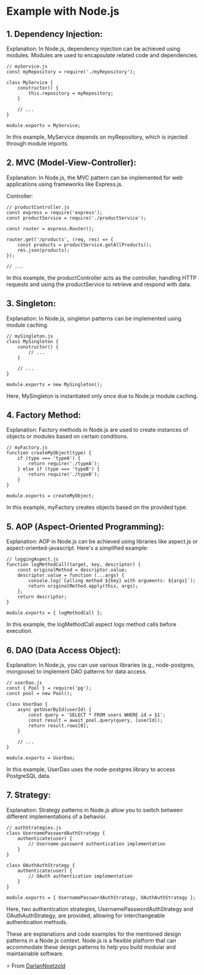 # Example with Node.js

## 1. Dependency Injection:
Explanation: In Node.js, dependency injection can be achieved using modules. Modules are used to encapsulate related code and dependencies.

```
// myService.js
const myRepository = require('./myRepository');

class MyService {
    constructor() {
        this.repository = myRepository;
    }

    // ...
}

module.exports = MyService;
```
In this example, MyService depends on myRepository, which is injected through module imports.

## 2. MVC (Model-View-Controller):
Explanation: In Node.js, the MVC pattern can be implemented for web applications using frameworks like Express.js.

Controller:

```
// productController.js
const express = require('express');
const productService = require('./productService');

const router = express.Router();

router.get('/products', (req, res) => {
    const products = productService.getAllProducts();
    res.json(products);
});

// ...
```
In this example, the productController acts as the controller, handling HTTP requests and using the productService to retrieve and respond with data.

## 3. Singleton:
Explanation: In Node.js, singleton patterns can be implemented using module caching.

```
// mySingleton.js
class MySingleton {
    constructor() {
        // ...
    }

    // ...
}

module.exports = new MySingleton();
```
Here, MySingleton is instantiated only once due to Node.js module caching.

## 4. Factory Method:
Explanation: Factory methods in Node.js are used to create instances of objects or modules based on certain conditions.

```
// myFactory.js
function createMyObject(type) {
    if (type === 'typeA') {
        return require('./typeA');
    } else if (type === 'typeB') {
        return require('./typeB');
    }
}

module.exports = createMyObject;
```
In this example, myFactory creates objects based on the provided type.

## 5. AOP (Aspect-Oriented Programming):
Explanation: AOP in Node.js can be achieved using libraries like aspect.js or aspect-oriented-javascript. Here's a simplified example:

```
// loggingAspect.js
function logMethodCall(target, key, descriptor) {
    const originalMethod = descriptor.value;
    descriptor.value = function (...args) {
        console.log(`Calling method ${key} with arguments: ${args}`);
        return originalMethod.apply(this, args);
    };
    return descriptor;
}

module.exports = { logMethodCall };
```
In this example, the logMethodCall aspect logs method calls before execution.

## 6. DAO (Data Access Object):
Explanation: In Node.js, you can use various libraries (e.g., node-postgres, mongoose) to implement DAO patterns for data access.

```
// userDao.js
const { Pool } = require('pg');
const pool = new Pool();

class UserDao {
    async getUserById(userId) {
        const query = 'SELECT * FROM users WHERE id = $1';
        const result = await pool.query(query, [userId]);
        return result.rows[0];
    }

    // ...
}

module.exports = UserDao;
```
In this example, UserDao uses the node-postgres library to access PostgreSQL data.

## 7. Strategy:
Explanation: Strategy patterns in Node.js allow you to switch between different implementations of a behavior.

```
// authStrategies.js
class UsernamePasswordAuthStrategy {
    authenticate(user) {
        // Username-password authentication implementation
    }
}

class OAuthAuthStrategy {
    authenticate(user) {
        // OAuth authentication implementation
    }
}

module.exports = { UsernamePasswordAuthStrategy, OAuthAuthStrategy };
```
Here, two authentication strategies, UsernamePasswordAuthStrategy and OAuthAuthStrategy, are provided, allowing for interchangeable authentication methods.

These are explanations and code examples for the mentioned design patterns in a Node.js context. Node.js is a flexible platform that can accommodate these design patterns to help you build modular and maintainable software.


⭐️ From [DarlanNoetzold](https://github.com/DarlanNoetzold)
